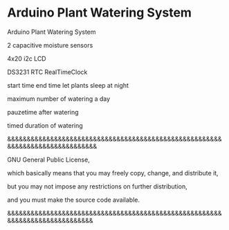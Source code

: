 # Arduino Plant Watering System
Arduino Plant Watering System

2 capacitive moisture sensors

4x20 i2c LCD

DS3231 RTC RealTimeClock

start time end time let plants sleep at night

maximum number of watering a day

pauzetime after watering

timed duration of watering

&&&&&&&&&&&&&&&&&&&&&&&&&&&&&&&&&&&&&&&&&&&&&&&&&&&&&&&&&&&&&&&&&&&&&&&&&&&&&&

GNU General Public License,

which basically means that you may freely copy, change, and distribute it,

but you may not impose any restrictions on further distribution,

and you must make the source code available.

&&&&&&&&&&&&&&&&&&&&&&&&&&&&&&&&&&&&&&&&&&&&&&&&&&&&&&&&&&&&&&&&&&&&&&&&&&&&&
